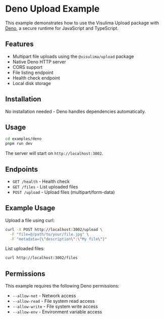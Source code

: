 # Deno Upload Example

This example demonstrates how to use the Visulima Upload package with [Deno](https://deno.com/), a secure runtime for JavaScript and TypeScript.

## Features

- Multipart file uploads using the `@visulima/upload` package
- Native Deno HTTP server
- CORS support
- File listing endpoint
- Health check endpoint
- Local disk storage

## Installation

No installation needed - Deno handles dependencies automatically.

## Usage

```bash
cd examples/deno
pnpm run dev
```

The server will start on `http://localhost:3002`.

## Endpoints

- `GET /health` - Health check
- `GET /files` - List uploaded files
- `POST /upload` - Upload files (multipart/form-data)

## Example Usage

Upload a file using curl:

```bash
curl -X POST http://localhost:3002/upload \
  -F "file=@/path/to/your/file.jpg" \
  -F "metadata={\"description\":\"My file\"}"
```

List uploaded files:

```bash
curl http://localhost:3002/files
```

## Permissions

This example requires the following Deno permissions:
- `--allow-net` - Network access
- `--allow-read` - File system read access
- `--allow-write` - File system write access
- `--allow-env` - Environment variable access
